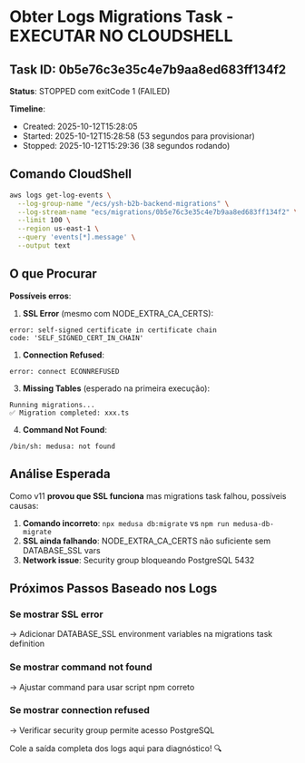 # Obter Logs Migrations Task - EXECUTAR NO CLOUDSHELL

## Task ID: 0b5e76c3e35c4e7b9aa8ed683ff134f2

**Status**: STOPPED com exitCode 1 (FAILED)

**Timeline**:

- Created: 2025-10-12T15:28:05
- Started: 2025-10-12T15:28:58 (53 segundos para provisionar)
- Stopped: 2025-10-12T15:29:36 (38 segundos rodando)

## Comando CloudShell

```bash
aws logs get-log-events \
  --log-group-name "/ecs/ysh-b2b-backend-migrations" \
  --log-stream-name "ecs/migrations/0b5e76c3e35c4e7b9aa8ed683ff134f2" \
  --limit 100 \
  --region us-east-1 \
  --query 'events[*].message' \
  --output text
```

## O que Procurar

**Possíveis erros**:

1. **SSL Error** (mesmo com NODE_EXTRA_CA_CERTS):

```tsx
error: self-signed certificate in certificate chain
code: 'SELF_SIGNED_CERT_IN_CHAIN'
```

1. **Connection Refused**:

```tsx
error: connect ECONNREFUSED
```

3. **Missing Tables** (esperado na primeira execução):

```tsx
Running migrations...
✅ Migration completed: xxx.ts
```

4. **Command Not Found**:

```tsx
/bin/sh: medusa: not found
```

## Análise Esperada

Como v11 **provou que SSL funciona** mas migrations task falhou, possíveis causas:

1. **Comando incorreto**: `npx medusa db:migrate` vs `npm run medusa-db-migrate`
2. **SSL ainda falhando**: NODE_EXTRA_CA_CERTS não suficiente sem DATABASE_SSL vars
3. **Network issue**: Security group bloqueando PostgreSQL 5432

## Próximos Passos Baseado nos Logs

### Se mostrar SSL error

→ Adicionar DATABASE_SSL environment variables na migrations task definition

### Se mostrar command not found

→ Ajustar command para usar script npm correto

### Se mostrar connection refused

→ Verificar security group permite acesso PostgreSQL

Cole a saída completa dos logs aqui para diagnóstico! 🔍
